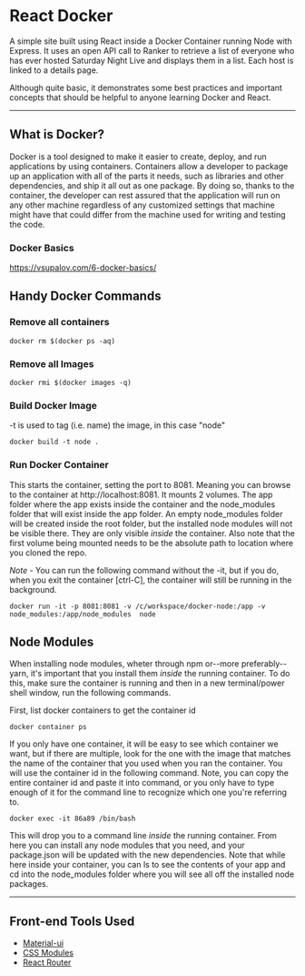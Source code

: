 # React Docker
A simple site built using React inside a Docker Container running Node with Express.  It uses an open API call to Ranker to retrieve a list of everyone who has ever hosted Saturday Night Live and displays them in a list.  Each host is linked to a details page.

Although quite basic, it demonstrates some best practices and important concepts that should be helpful to anyone learning Docker and React.

******

## What is Docker?
Docker is a tool designed to make it easier to create, deploy, and run applications by using containers. Containers allow a developer to package up an application with all of the parts it needs, such as libraries and other dependencies, and ship it all out as one package. By doing so, thanks to the container, the developer can rest assured that the application will run on any other machine regardless of any customized settings that machine might have that could differ from the machine used for writing and testing the code.

### Docker Basics
https://vsupalov.com/6-docker-basics/

## Handy Docker Commands

### Remove all containers
``` docker rm $(docker ps -aq) ```

### Remove all Images
``` docker rmi $(docker images -q) ```

### Build Docker Image
-t is used to tag (i.e. name) the image, in this case "node"

``` docker build -t node . ```

### Run Docker Container
This starts the container, setting the port to 8081.  Meaning you can browse to the container at http://localhost:8081.  It mounts 2 volumes.  The app folder where the app exists inside the container and the node_modules folder that will exist inside the app folder.  An empty node_modules folder will be created inside the root folder, but the installed node modules will not be visible there.  They are only visible *inside* the container. Also note that the first volume being mounted needs to be the absolute path to location where you cloned the repo.

*Note* - You can run the following command without the -it, but if you do, when you exit the container [ctrl-C], the container will still be running in the background.

``` docker run -it -p 8081:8081 -v /c/workspace/docker-node:/app -v node_modules:/app/node_modules  node ```

## Node Modules
When installing node modules, wheter through npm or--more preferably--yarn, it's important that you install them *inside* the running container. To do this, make sure the container is running and then in a new terminal/power shell window, run the following commands.

First, list docker containers to get the container id

``` docker container ps ```

If you only have one container, it will be easy to see which container we want, but if there are multiple, look for the one with the image that matches the name of the container that you used when you ran the container. You will use the container id in the following command. Note, you can copy the entire container id and paste it into command, or you only have to type enough of it for the command line to recognize which one you're referring to.

``` docker exec -it 86a89 /bin/bash ```

This will drop you to a command line *inside* the running container.  From here you can install any node modules that you need, and your package.json will be updated with the new dependencies.  Note that while here inside your container, you can ls to see the contents of your app and cd into the node_modules folder where you will see all off the installed node packages.

*****

## Front-end Tools Used

* [Material-ui](http://www.material-ui.com)
* [CSS Modules](https://github.com/css-modules/css-modules)
* [React Router](https://reacttraining.com/react-router/web/guides/philosophy)
